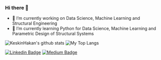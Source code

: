 ### Hi there 👋


- 🔭 I’m currently working on Data Science, Machine Learning and Structural Engineering
- 🌱 I’m currently learning Python for Data Science, Machine Learning and Parametric Design of Structural Systems

<p float="center">
  <img  src="https://github-readme-stats.vercel.app/api?username=KeskinHakan&show_icons=true&count_private=true&hide=contribs,issues" alt="KeskinHakan's github stats" />
  <img  src="https://github-readme-stats.vercel.app/api/top-langs/?username=KeskinHakan&layout=compact&hide=html,css" alt="My Top Langs" />
</p>

[![Linkedin Badge](https://img.shields.io/badge/hakankeskin-follow%20on%20linkedin-blue?style=for-the-badge&logo=linkedin)](https://www.linkedin.com/in/hakan-keskin-/)
[![Medium Badge](https://img.shields.io/badge/-Medium-757575?style=flat-quare&labelColor=757575&logo=Medium&logoColor=white&link=link)](https://medium.com/@hakan-keskin) 
